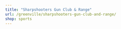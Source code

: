 ```yaml
---
title: "Sharpshooters Gun Club & Range"
url: /greenville/sharpshooters-gun-club-and-range/
shop: sports
---
```

